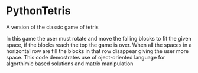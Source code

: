 # PythonTetris
A version of the classic game of tetris

In this game the user must rotate and move the falling blocks to fit the given space, if the blocks reach the top the game is over.
When all the spaces in a horizontal row are fill the blocks in that row disappear giving the user more space.
This code demostrates use of oject-oriented language for algorthimic based solutions and matrix manipulation
